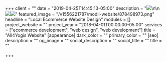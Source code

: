 +++
client = ""
date = "2019-04-25T14:45:13-05:00"
description = "![](https://res.cloudinary.com/modii/w_1000,q_60,f_auto/v1556221501/modii-website/all4yogis-homepage.png)\n\n![](https://res.cloudinary.com/modii/w_1000,q_60,f_auto/v1556223569/modii-website/all4yogis-product-page.png)![](https://res.cloudinary.com/modii/w_1000,q_60,f_auto/v1556223578/modii-website/all4yogis-product-single.png)"
featured_image = "/v1556221787/modii-website/878498973.png"
headline = "Local Ecommerce Website Design"
modules = []
project_website = ""
project_year = "2018-04-01T00:00:00-05:00"
services = ["ecommerce development", "web design", "web development"]
title = "All4Yogis Website"
[appearance]
dark_color = ""
primary_color = ""
[seo]
description = ""
og_image = ""
social_description = ""
social_title = ""
title = ""

+++
